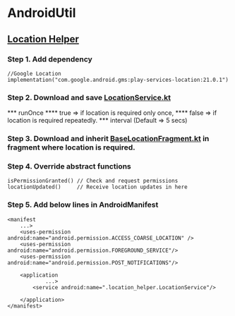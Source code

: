 # AndroidUtil

## [Location Helper](app/src/main/java/com/nakul/androidutil/location_helper)


### Step 1. Add dependency
    //Google Location
    implementation("com.google.android.gms:play-services-location:21.0.1")

### Step 2. Download and save [LocationService.kt](app%2Fsrc%2Fmain%2Fjava%2Fcom%2Fnakul%2Fandroidutil%2Flocation_helper%2FLocationService.kt)
*** runOnce
**** true => if location is required only once,
**** false => if location is required repeatedly.
*** interval (Default => 5 secs)

### Step 3. Download and inherit [BaseLocationFragment.kt](BaseLocationFragment.kt) in fragment where location is required.

### Step 4. Override abstract functions
    isPermissionGranted() // Check and request permissions
    locationUpdated()     // Receive location updates in here

### Step 5. Add below lines in AndroidManifest
    <manifest 
        ...>
        <uses-permission android:name="android.permission.ACCESS_COARSE_LOCATION" />
        <uses-permission android:name="android.permission.FOREGROUND_SERVICE"/>
        <uses-permission android:name="android.permission.POST_NOTIFICATIONS"/>
        
        <application 
                ...>
            <service android:name=".location_helper.LocationService"/>

        </application>
    </manifest>